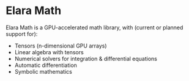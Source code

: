 # Elara Math

Elara Math is a GPU-accelerated math library, with (current or planned support for):

- Tensors (n-dimensional GPU arrays)
- Linear algebra with tensors
- Numerical solvers for integration & differential equations
- Automatic differentiation
- Symbolic mathematics
